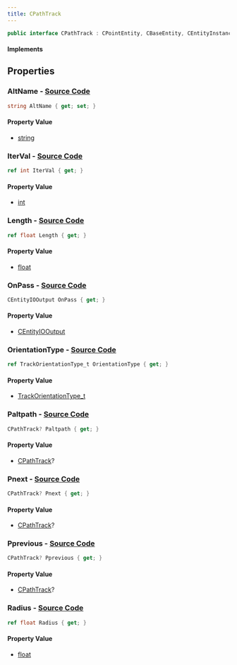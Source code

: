 ```yaml
---
title: CPathTrack
---
```


```csharp
public interface CPathTrack : CPointEntity, CBaseEntity, CEntityInstance, ISchemaClass<CEntityInstance>, ISchemaClass<CBaseEntity>, ISchemaClass<CPointEntity>, ISchemaClass<CPathTrack>, ISchemaField, ISchemaClass, INativeHandle
```

#### Implements

## Properties

### **AltName** - [Source Code](https://github.com/swiftly-solution/swiftlys2/blob/main/managed/src/SwiftlyS2.Generated/Schemas/Interfaces/CPathTrack.cs#L26)

```csharp
string AltName { get; set; }
```

#### Property Value

- [string](https://learn.microsoft.com/dotnet/api/system.string)

### **IterVal** - [Source Code](https://github.com/swiftly-solution/swiftlys2/blob/main/managed/src/SwiftlyS2.Generated/Schemas/Interfaces/CPathTrack.cs#L28)

```csharp
ref int IterVal { get; }
```

#### Property Value

- [int](https://learn.microsoft.com/dotnet/api/system.int32)

### **Length** - [Source Code](https://github.com/swiftly-solution/swiftlys2/blob/main/managed/src/SwiftlyS2.Generated/Schemas/Interfaces/CPathTrack.cs#L24)

```csharp
ref float Length { get; }
```

#### Property Value

- [float](https://learn.microsoft.com/dotnet/api/system.single)

### **OnPass** - [Source Code](https://github.com/swiftly-solution/swiftlys2/blob/main/managed/src/SwiftlyS2.Generated/Schemas/Interfaces/CPathTrack.cs#L32)

```csharp
CEntityIOOutput OnPass { get; }
```

#### Property Value

- [CEntityIOOutput](/docs/api/shared/schemadefinitions/centityiooutput)

### **OrientationType** - [Source Code](https://github.com/swiftly-solution/swiftlys2/blob/main/managed/src/SwiftlyS2.Generated/Schemas/Interfaces/CPathTrack.cs#L30)

```csharp
ref TrackOrientationType_t OrientationType { get; }
```

#### Property Value

- [TrackOrientationType_t](/docs/api/shared/schemadefinitions/trackorientationtype_t)

### **Paltpath** - [Source Code](https://github.com/swiftly-solution/swiftlys2/blob/main/managed/src/SwiftlyS2.Generated/Schemas/Interfaces/CPathTrack.cs#L20)

```csharp
CPathTrack? Paltpath { get; }
```

#### Property Value

- [CPathTrack](/docs/api/shared/schemadefinitions/cpathtrack)?

### **Pnext** - [Source Code](https://github.com/swiftly-solution/swiftlys2/blob/main/managed/src/SwiftlyS2.Generated/Schemas/Interfaces/CPathTrack.cs#L16)

```csharp
CPathTrack? Pnext { get; }
```

#### Property Value

- [CPathTrack](/docs/api/shared/schemadefinitions/cpathtrack)?

### **Pprevious** - [Source Code](https://github.com/swiftly-solution/swiftlys2/blob/main/managed/src/SwiftlyS2.Generated/Schemas/Interfaces/CPathTrack.cs#L18)

```csharp
CPathTrack? Pprevious { get; }
```

#### Property Value

- [CPathTrack](/docs/api/shared/schemadefinitions/cpathtrack)?

### **Radius** - [Source Code](https://github.com/swiftly-solution/swiftlys2/blob/main/managed/src/SwiftlyS2.Generated/Schemas/Interfaces/CPathTrack.cs#L22)

```csharp
ref float Radius { get; }
```

#### Property Value

- [float](https://learn.microsoft.com/dotnet/api/system.single)

